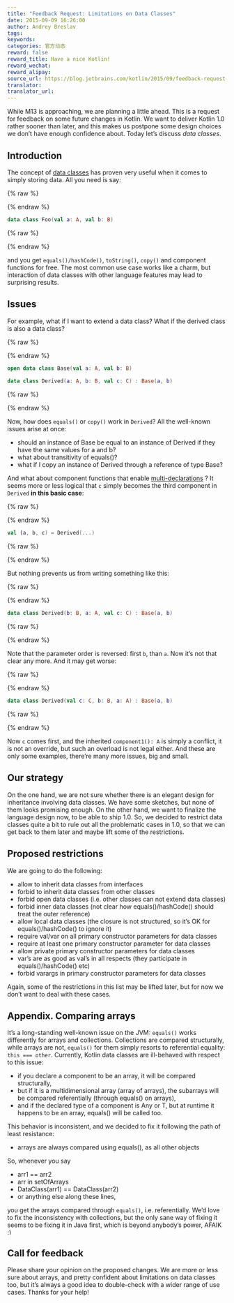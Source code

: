 ```yaml
---
title: "Feedback Request: Limitations on Data Classes"
date: 2015-09-09 16:26:00
author: Andrey Breslav
tags:
keywords:
categories: 官方动态
reward: false
reward_title: Have a nice Kotlin!
reward_wechat:
reward_alipay:
source_url: https://blog.jetbrains.com/kotlin/2015/09/feedback-request-limitations-on-data-classes/
translator:
translator_url:
---
```


While M13 is approaching, we are planning a little ahead. This is a request for feedback on some future changes in Kotlin.
We want to deliver Kotlin 1.0 rather sooner than later, and this makes us postpone some design choices we don’t have enough confidence about. Today let’s discuss <em>data classes</em>.<span id="more-2472"></span>
## Introduction

The concept of [data classes](http://kotlinlang.org/docs/reference/data-classes.html) has proven very useful when it comes to simply storing data. All you need is say:

{% raw %}
<p></p>
{% endraw %}

```kotlin
data class Foo(val a: A, val b: B)
```

{% raw %}
<p></p>
{% endraw %}

and you get `equals()/hashCode()`, `toString()`, `copy()` and component functions for free.
The most common use case works like a charm, but interaction of data classes with other language features may lead to surprising results.
## Issues

For example, what if I want to extend a data class? What if the derived class is also a data class?

{% raw %}
<p></p>
{% endraw %}

```kotlin
open data class Base(val a: A, val b: B)
 
data class Derived(a: A, b: B, val c: C) : Base(a, b)
```

{% raw %}
<p></p>
{% endraw %}

Now, how does `equals()` or `copy()` work in `Derived`? All the well-known issues arise at once:

* should an instance of Base be equal to an instance of Derived if they have the same values for a and b?
* what about transitivity of equals()?
* what if I copy an instance of Derived through a reference of type Base?

And what about component functions that enable [multi-declarations](http://kotlinlang.org/docs/reference/multi-declarations.html) ? It seems more or less logical that `c` simply becomes the third component in `Derived` <strong>in this basic case</strong>:

{% raw %}
<p></p>
{% endraw %}

```kotlin
val (a, b, c) = Derived(...)
```

{% raw %}
<p></p>
{% endraw %}

But nothing prevents us from writing something like this:

{% raw %}
<p></p>
{% endraw %}

```kotlin
data class Derived(b: B, a: A, val c: C) : Base(a, b)
```

{% raw %}
<p></p>
{% endraw %}

Note that the parameter order is reversed: first `b`, than `a`. Now it’s not that clear any more. And it may get worse:

{% raw %}
<p></p>
{% endraw %}

```kotlin
data class Derived(val c: C, b: B, a: A) : Base(a, b)
```

{% raw %}
<p></p>
{% endraw %}

Now `c` comes first, and the inherited `component1(): A` is simply a conflict, it is not an override, but such an overload is not legal either.
And these are only some examples, there’re many more issues, big and small.
## Our strategy

On the one hand, we are not sure whether there is an elegant design for inheritance involving data classes. We have some sketches, but none of them looks promising enough.
On the other hand, we want to finalize the language design now, to be able to ship 1.0.
So, we decided to restrict data classes quite a bit to rule out all the problematic cases in 1.0, so that we can get back to them later and maybe lift some of the restrictions.
## Proposed restrictions

We are going to do the following:

* allow to inherit data classes from interfaces
* forbid to inherit data classes from other classes
* forbid open data classes (i.e. other classes can not extend data classes)
* forbid inner data classes (not clear how equals()/hashCode() should treat the outer reference)
* allow local data classes (the closure is not structured, so it’s OK for equals()/hashCode() to ignore it)
* require val/var on all primary constructor parameters for data classes
* require at least one primary constructor parameter for data classes
* allow private primary constructor parameters for data classes
* var’s are as good as val’s in all respects (they participate in equals()/hashCode() etc)
* forbid varargs in primary constructor parameters for data classes

Again, some of the restrictions in this list may be lifted later, but for now we don’t want to deal with these cases.
## Appendix. Comparing arrays

It’s a long-standing well-known issue on the JVM: `equals()` works differently for arrays and collections. Collections are compared structurally, while arrays are not, `equals()` for them simply resorts to referential equality: `this === other`.
Currently, Kotlin data classes are ill-behaved with respect to this issue:

* if you declare a component to be an array, it will be compared structurally,
* but if it is a multidimensional array (array of arrays), the subarrays will be compared referentially (through equals() on arrays),
* and if the declared type of a component is Any or T, but at runtime it happens to be an array, equals() will be called too.

This behavior is inconsistent, and we decided to fix it following the path of least resistance:

* arrays are always compared using equals(), as all other objects

So, whenever you say

* arr1 == arr2
* arr in setOfArrays
* DataClass(arr1) == DataClass(arr2)
* or anything else along these lines,

you get the arrays compared through `equals()`, i.e. referentially.
We’d love to fix the inconsistency with collections, but the only sane way of fixing it seems to be fixing it in Java first, which is beyond anybody’s power, AFAIK <img alt=":)" class="wp-smiley" data-recalc-dims="1" src="https://i2.wp.com/blog.jetbrains.com/kotlin/wp-includes/images/smilies/simple-smile.png?w=640&amp;ssl=1" style="height: 1em; max-height: 1em;"/>
## Call for feedback

Please share your opinion on the proposed changes. We are more or less sure about arrays, and pretty confident about limitations on data classes too, but it’s always a good idea to double-check with a wider range of use cases.
Thanks for your help!
